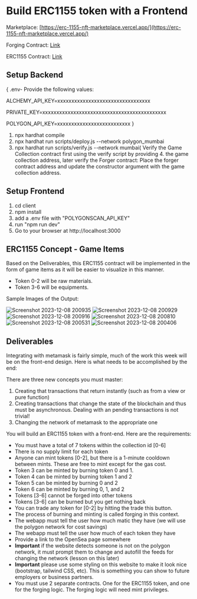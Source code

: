 # Build ERC1155 token with a Frontend

Marketplace: [https://erc-1155-nft-marketplace.vercel.app/](https://erc-1155-nft-marketplace.vercel.app/)

Forging Contract: [Link](https://mumbai.polygonscan.com/address/0xc7c34897F9Ae55e364F90Cb06E09a4c3778e0533#writeContract)

ERC1155 Contract: [Link](https://mumbai.polygonscan.com/address/0xACa1b65cc7713DF5c1Fc96d4eC018DA8f6c8988c#code)

## Setup Backend

{
.env- Provide the following values:

 ALCHEMY_API_KEY=xxxxxxxxxxxxxxxxxxxxxxxxxxxxxxxxx

 PRIVATE_KEY=xxxxxxxxxxxxxxxxxxxxxxxxxxxxxxxxxxxxxxxxxxxx

 POLYGON_API_KEY=xxxxxxxxxxxxxxxxxxxxxxxxxx
}

1. npx hardhat compile
2. npx hardhat run scripts/deploy.js --network polygon_mumbai
3. npx hardhat run scripts/verify.js --network mumbai( Verify the Game Collection contract first using the verify script by providing 4. the game collection address, later verify the Forger contract: Place the forger contract address and update the constructor argument with the game collection address.

## Setup Frontend
1. cd client
2. npm install
3. add a .env file with "POLYGONSCAN_API_KEY"
4. run "npm run dev"
5. Go to your browser at http://localhost:3000

## ERC1155 Concept - Game Items
Based on the Deliverables, this ERC1155 contract will be implemented in the form of game items as it will be easier to visualize in this manner.
- Token 0-2 will be raw materials.
- Token 3-6 will be equipments.

Sample Images of the Output:


![Screenshot 2023-12-08 200935](https://github.com/Danishlynx/metana_bootcamp/assets/69537135/a3bba700-caac-4d9a-a2ca-09e8b4cd748c)
![Screenshot 2023-12-08 200929](https://github.com/Danishlynx/metana_bootcamp/assets/69537135/d8090e4c-83a6-4430-9823-c0c3effa7618)
![Screenshot 2023-12-08 200916](https://github.com/Danishlynx/metana_bootcamp/assets/69537135/8e65b20c-8996-499d-b16e-17a73364cd57)
![Screenshot 2023-12-08 200810](https://github.com/Danishlynx/metana_bootcamp/assets/69537135/81111765-1ecb-4965-b9a5-8780b4edeb37)
![Screenshot 2023-12-08 200531](https://github.com/Danishlynx/metana_bootcamp/assets/69537135/8fc37ee3-ba9e-4148-9084-bae508b22fed)
![Screenshot 2023-12-08 200406](https://github.com/Danishlynx/metana_bootcamp/assets/69537135/db94461d-d5f9-4e18-a508-ab29b712b646)



## Deliverables
Integrating with metamask is fairly simple, much of the work this week will be on the front-end design. Here is what needs to be accomplished by the end:

There are three new concepts you must master:

1. Creating that transactions that return instantly (such as from a view or pure function)
2. Creating transactions that change the state of the blockchain and thus must be asynchronous. Dealing with an pending transactions is not trivial!
3. Changing the network of metamask to the appropriate one

You will build an ERC1155 token with a front-end. Here are the requirements:
- You must have a total of 7 tokens within the collection id [0-6]
- There is no supply limit for each token
- Anyone can mint tokens [0-2], but there is a 1-minute cooldown between mints. These are free to mint except for the gas cost.
- Token 3 can be minted by burning token 0 and 1.
- Token 4 can be minted by burning token 1 and 2
- Token 5 can be minted by burning 0 and 2
- Token 6 can be minted by burning 0, 1, and 2
- Tokens [3-6] cannot be forged into other tokens
- Tokens [3-6] can be burned but you get nothing back
- You can trade any token for [0-2] by hitting the trade this button.
- The process of burning and minting is called forging in this context.
- The webapp must tell the user how much matic they have (we will use the polygon network for cost savings)
- The webapp must tell the user how much of each token they have
- Provide a link to the OpenSea page somewhere
- <b>Important</b> if the website detects someone is not on the polygon network, it must prompt them to change and autofill the feeds for changing the network (lesson on this later)
- <b>Important</b> please use some styling on this website to make it look nice (bootstrap, tailwind CSS, etc). This is something you can show to future employers or business partners.
- You must use 2 separate contracts. One for the ERC1155 token, and one for the forging logic. The forging logic will need mint privileges.
